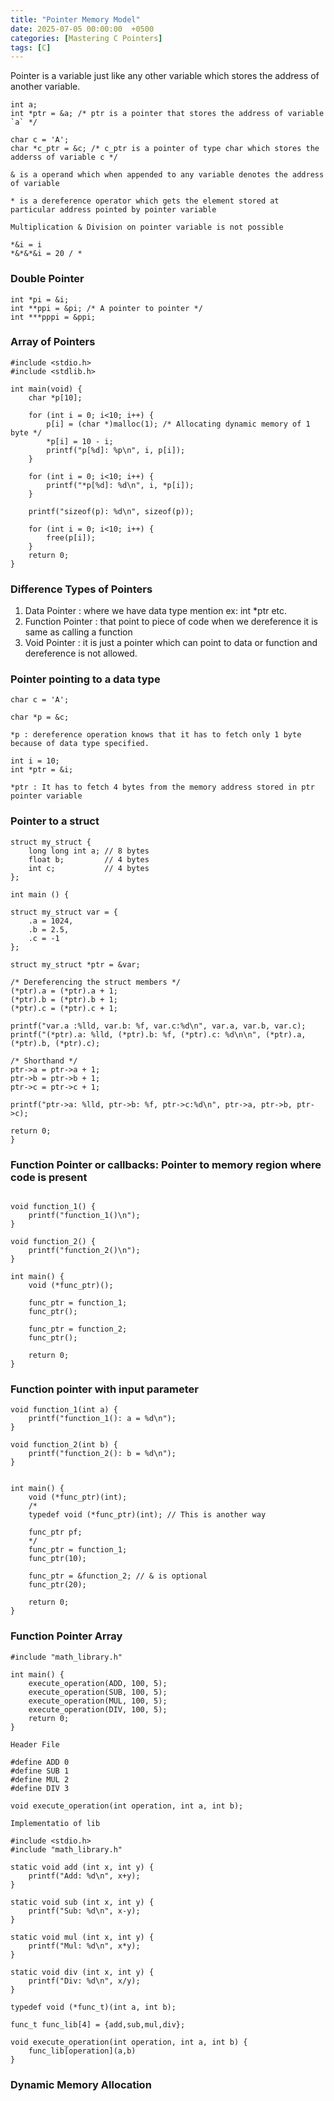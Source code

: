 ```yaml
---
title: "Pointer Memory Model"
date: 2025-07-05 00:00:00  +0500
categories: [Mastering C Pointers]
tags: [C]
---
```


Pointer is a variable just like any other variable which stores the address of another variable.

```
int a;
int *ptr = &a; /* ptr is a pointer that stores the address of variable `a` */
```

```
char c = 'A';
char *c_ptr = &c; /* c_ptr is a pointer of type char which stores the adderss of variable c */
```

`& is a operand which when appended to any variable denotes the address of variable`

`* is a dereference operator which gets the element stored at particular address pointed by pointer
variable`

`Multiplication & Division on pointer variable is not possible`

```
*&i = i
*&*&*&i = 20 / *
```

### Double Pointer

```
int *pi = &i;
int **ppi = &pi; /* A pointer to pointer */
int ***pppi = &ppi; 
```

### Array of Pointers

```
#include <stdio.h>
#include <stdlib.h>

int main(void) {
    char *p[10];

    for (int i = 0; i<10; i++) {
        p[i] = (char *)malloc(1); /* Allocating dynamic memory of 1 byte */
        *p[i] = 10 - i;
        printf("p[%d]: %p\n", i, p[i]);
    }

    for (int i = 0; i<10; i++) {
        printf("*p[%d]: %d\n", i, *p[i]);
    }
    
    printf("sizeof(p): %d\n", sizeof(p));

    for (int i = 0; i<10; i++) {
        free(p[i]);
    }
    return 0;
}
```


### Difference Types of Pointers

1. Data Pointer : where we have data type mention ex: int *ptr etc.
2. Function Pointer : that point to piece of code when we dereference it is same as calling a function
3. Void Pointer : it is just a pointer which can point to data or function and dereference is not allowed.

### Pointer pointing to a data type

```
char c = 'A';

char *p = &c;

*p : dereference operation knows that it has to fetch only 1 byte because of data type specified.

int i = 10;
int *ptr = &i;

*ptr : It has to fetch 4 bytes from the memory address stored in ptr pointer variable
```

### Pointer to a struct

```
struct my_struct {
    long long int a; // 8 bytes
    float b;         // 4 bytes
    int c;           // 4 bytes
};

int main () {

struct my_struct var = {
    .a = 1024,
    .b = 2.5,
    .c = -1
};

struct my_struct *ptr = &var;

/* Dereferencing the struct members */
(*ptr).a = (*ptr).a + 1;
(*ptr).b = (*ptr).b + 1;
(*ptr).c = (*ptr).c + 1;

printf("var.a :%lld, var.b: %f, var.c:%d\n", var.a, var.b, var.c);
printf("(*ptr).a: %lld, (*ptr).b: %f, (*ptr).c: %d\n\n", (*ptr).a, (*ptr).b, (*ptr).c);

/* Shorthand */
ptr->a = ptr->a + 1;
ptr->b = ptr->b + 1;
ptr->c = ptr->c + 1;

printf("ptr->a: %lld, ptr->b: %f, ptr->c:%d\n", ptr->a, ptr->b, ptr->c);

return 0;
}
```

### Function Pointer or callbacks: Pointer to memory region where code is present

```

void function_1() {
    printf("function_1()\n");
}

void function_2() {
    printf("function_2()\n");
}

int main() {
    void (*func_ptr)();

    func_ptr = function_1;
    func_ptr();

    func_ptr = function_2;
    func_ptr();

    return 0;
}

```
### Function pointer with input parameter

```
void function_1(int a) {
    printf("function_1(): a = %d\n");
}

void function_2(int b) {
    printf("function_2(): b = %d\n");
}


int main() {
    void (*func_ptr)(int);
    /*
    typedef void (*func_ptr)(int); // This is another way

    func_ptr pf;
    */
    func_ptr = function_1;
    func_ptr(10);

    func_ptr = &function_2; // & is optional
    func_ptr(20);

    return 0;
}

```

### Function Pointer Array

```
#include "math_library.h"

int main() {
    execute_operation(ADD, 100, 5);
    execute_operation(SUB, 100, 5);
    execute_operation(MUL, 100, 5);
    execute_operation(DIV, 100, 5);
    return 0;
}

Header File

#define ADD 0
#define SUB 1
#define MUL 2
#define DIV 3

void execute_operation(int operation, int a, int b);

Implementatio of lib

#include <stdio.h>
#include "math_library.h"

static void add (int x, int y) {
    printf("Add: %d\n", x+y);
}

static void sub (int x, int y) {
    printf("Sub: %d\n", x-y);
}

static void mul (int x, int y) {
    printf("Mul: %d\n", x*y);
}

static void div (int x, int y) {
    printf("Div: %d\n", x/y);
}

typedef void (*func_t)(int a, int b);

func_t func_lib[4] = {add,sub,mul,div};

void execute_operation(int operation, int a, int b) {
    func_lib[operation](a,b)
}

```

### Dynamic Memory Allocation

    
